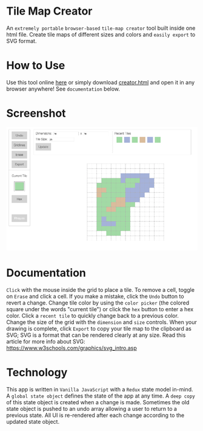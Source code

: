# Tile Map Creator

An `extremely portable` `browser-based` `tile-map creator` tool built inside one html file. Create tile maps of different sizes and colors and `easily export` to SVG format.

# How to Use

Use this tool online [here](https://strawstack.github.io/TileMapCreator/) or simply download [creator.html](https://github.com/strawstack/TileMapCreator/blob/master/creator.html) and open it in any browser anywhere! See `documentation` below. 

# Screenshot

[![](./screenshot.png)](https://strawstack.github.io/TileMapCreator/)

# Documentation

`Click` with the mouse inside the grid to place a tile. To remove a cell, toggle on `Erase` and click a cell. If you make a mistake, click the `Undo` button to revert a change. Change tile color by using the `color picker` (the colored square under the words "current tile") or click the `hex` button to enter a hex color. Click a `recent tile` to quickly change back to a previous color. Change the size of the grid with the `dimension` and `size` controls. When your drawing is complete, click `Export` to copy your tile map to the clipboard as SVG; SVG is a format that can be rendered clearly at any size. Read this article for more info about SVG: https://www.w3schools.com/graphics/svg_intro.asp

# Technology

This app is written in `Vanilla JavaScript` with a `Redux` state model in-mind. A `global state object` defines the state of the app at any time. A `deep copy` of this state object is created when a change is made. Sometimes the old state object is pushed to an undo array allowing a user to return to a previous state. All UI is re-rendered after each change according to the updated state object.
